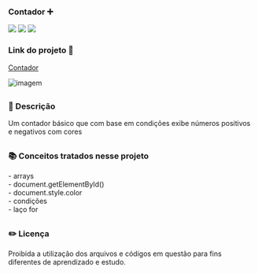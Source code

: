 ### Contador ➕ 

<div style="display: inline_block">

<img src="https://img.shields.io/badge/html5-%23E34F26.svg?style=for-the-badge&logo=html5&logoColor=white" />
<img src="https://img.shields.io/badge/css3-%231572B6.svg?style=for-the-badge&logo=css3&logoColor=white" />
<img src="https://img.shields.io/badge/javascript-%23323330.svg?style=for-the-badge&logo=javascript&logoColor=%23F7DF1E" />

### Link do projeto 🔗 

<a href="https://26tassiofernandes.github.io/Contador/contador.html" rel="external">Contador</a>

<img src="https://user-images.githubusercontent.com/86972667/233251549-8a3556cd-91f2-4fa7-8b53-0c79640c72f4.png" alt="imagem">
</div>


##

### 📜 Descrição 
<p>Um contador básico que com base em condições exibe números positivos e negativos com cores

</p>

##

### 📚 Conceitos tratados nesse projeto
<p>
- arrays <br>
- document.getElementById() <br>
- document.style.color <br>
- condições <br>
- laço for <br>
</p>

##

### ✏️ Licença 
<p>Proibida a utilização dos arquivos e códigos em questão para fins diferentes de aprendizado e estudo.</p>

##
